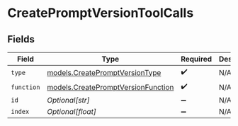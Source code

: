 # CreatePromptVersionToolCalls


## Fields

| Field                                                                          | Type                                                                           | Required                                                                       | Description                                                                    |
| ------------------------------------------------------------------------------ | ------------------------------------------------------------------------------ | ------------------------------------------------------------------------------ | ------------------------------------------------------------------------------ |
| `type`                                                                         | [models.CreatePromptVersionType](../models/createpromptversiontype.md)         | :heavy_check_mark:                                                             | N/A                                                                            |
| `function`                                                                     | [models.CreatePromptVersionFunction](../models/createpromptversionfunction.md) | :heavy_check_mark:                                                             | N/A                                                                            |
| `id`                                                                           | *Optional[str]*                                                                | :heavy_minus_sign:                                                             | N/A                                                                            |
| `index`                                                                        | *Optional[float]*                                                              | :heavy_minus_sign:                                                             | N/A                                                                            |